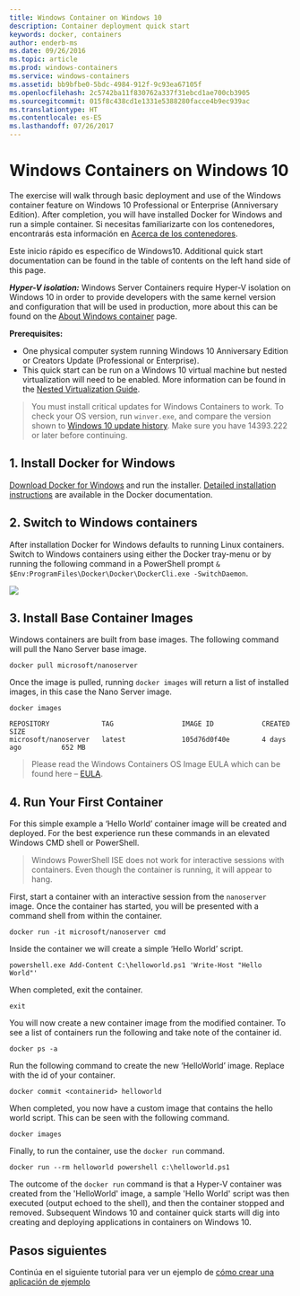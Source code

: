 ```yaml
---
title: Windows Container on Windows 10
description: Container deployment quick start
keywords: docker, containers
author: enderb-ms
ms.date: 09/26/2016
ms.topic: article
ms.prod: windows-containers
ms.service: windows-containers
ms.assetid: bb9bfbe0-5bdc-4984-912f-9c93ea67105f
ms.openlocfilehash: 2c5742ba11f830762a337f31ebcd1ae700cb3905
ms.sourcegitcommit: 015f8c438cd1e1331e5388280facce4b9ec939ac
ms.translationtype: HT
ms.contentlocale: es-ES
ms.lasthandoff: 07/26/2017
---
```

# Windows Containers on Windows 10

The exercise will walk through basic deployment and use of the Windows container feature on Windows 10 Professional or Enterprise (Anniversary Edition). After completion, you will have installed Docker for Windows and run a simple container. Si necesitas familiarizarte con los contenedores, encontrarás esta información en [Acerca de los contenedores](../about/index.md).

Este inicio rápido es específico de Windows10. Additional quick start documentation can be found in the table of contents on the left hand side of this page.

***Hyper-V isolation:*** Windows Server Containers require Hyper-V isolation on Windows 10 in order to provide developers with the same kernel version and configuration that will be used in production, more about this can be found on the [About Windows container](../about/index.md) page.

**Prerequisites:**

- One physical computer system running Windows 10 Anniversary Edition or Creators Update (Professional or Enterprise).   
- This quick start can be run on a Windows 10 virtual machine but nested virtualization will need to be enabled. More information can be found in the [Nested Virtualization Guide](https://msdn.microsoft.com/en-us/virtualization/hyperv_on_windows/user_guide/nesting).

> You must install critical updates for Windows Containers to work.
> To check your OS version, run `winver.exe`, and compare the version shown to [Windows 10 update history](https://support.microsoft.com/en-us/help/12387/windows-10-update-history).
> Make sure you have 14393.222 or later before continuing.

## 1. Install Docker for Windows

[Download Docker for Windows](https://download.docker.com/win/stable/InstallDocker.msi) and run the installer. [Detailed installation instructions](https://docs.docker.com/docker-for-windows/install) are available in the Docker documentation.

## 2. Switch to Windows containers

After installation Docker for Windows defaults to running Linux containers. Switch to Windows containers using either the Docker tray-menu or by running the following command in a PowerShell prompt `& $Env:ProgramFiles\Docker\Docker\DockerCli.exe -SwitchDaemon`.

![](./media/docker-for-win-switch.png)

## 3. Install Base Container Images

Windows containers are built from base images. The following command will pull the Nano Server base image.

```none
docker pull microsoft/nanoserver
```

Once the image is pulled, running `docker images` will return a list of installed images, in this case the Nano Server image.

```none
docker images

REPOSITORY             TAG                 IMAGE ID            CREATED             SIZE
microsoft/nanoserver   latest              105d76d0f40e        4 days ago          652 MB
```

> Please read the Windows Containers OS Image EULA which can be found here – [EULA](../images-eula.md).

## 4. Run Your First Container

For this simple example a ‘Hello World’ container image will be created and deployed. For the best experience run these commands in an elevated Windows CMD shell or PowerShell.

> Windows PowerShell ISE does not work for interactive sessions with containers. Even though the container is running, it will appear to hang.

First, start a container with an interactive session from the `nanoserver` image. Once the container has started, you will be presented with a command shell from within the container.  

```none
docker run -it microsoft/nanoserver cmd
```

Inside the container we will create a simple ‘Hello World’ script.

```none
powershell.exe Add-Content C:\helloworld.ps1 'Write-Host "Hello World"'
```   

When completed, exit the container.

```none
exit
```

You will now create a new container image from the modified container. To see a list of containers run the following and take note of the container id.

```none
docker ps -a
```

Run the following command to create the new ‘HelloWorld’ image. Replace <containerid> with the id of your container.

```none
docker commit <containerid> helloworld
```

When completed, you now have a custom image that contains the hello world script. This can be seen with the following command.

```none
docker images
```

Finally, to run the container, use the `docker run` command.

```none
docker run --rm helloworld powershell c:\helloworld.ps1
```

The outcome of the `docker run` command is that a Hyper-V container was created from the 'HelloWorld' image, a sample 'Hello World' script was then executed (output echoed to the shell), and then the container stopped and removed.
Subsequent Windows 10 and container quick starts will dig into creating and deploying applications in containers on Windows 10.

## Pasos siguientes

Continúa en el siguiente tutorial para ver un ejemplo de [cómo crear una aplicación de ejemplo](./building-sample-app.md)
